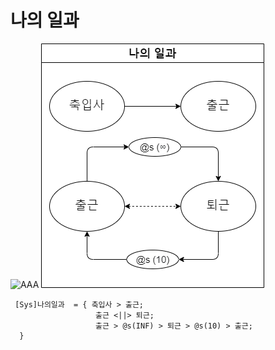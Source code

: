 # 나의 일과 

 ![AAA](/MySystem/img/my1.gif)
 ![AAA](/MySystem/png/my1.dio.png)

```
 [Sys]나의일과  = { 축입사 > 출근;
                   출근 <||> 퇴근;
                   출근 > @s(INF) > 퇴근 > @s(10) > 출근;
  }
```
